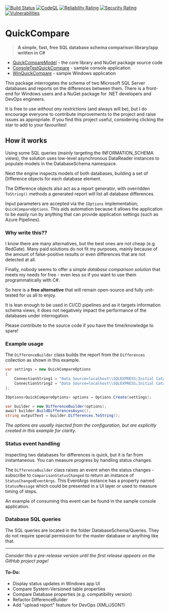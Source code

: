 [![Build Status](https://github.com/Scandal-UK/QuickCompare/workflows/Build%20and%20Test/badge.svg)](https://github.com/Scandal-UK/QuickCompare/actions?query=workflow%3A%22Build%20and%20Test%22)
[![CodeQL](https://github.com/Scandal-UK/QuickCompare/workflows/CodeQL/badge.svg)](https://github.com/Scandal-UK/QuickCompare/actions?query=workflow%3ACodeQL)
[![Reliability Rating](https://sonarcloud.io/api/project_badges/measure?project=Scandal-UK_QuickCompare&metric=reliability_rating)](https://sonarcloud.io/dashboard?id=Scandal-UK_QuickCompare)
[![Security Rating](https://sonarcloud.io/api/project_badges/measure?project=Scandal-UK_QuickCompare&metric=security_rating)](https://sonarcloud.io/dashboard?id=Scandal-UK_QuickCompare)
[![Vulnerabilities](https://sonarcloud.io/api/project_badges/measure?project=Scandal-UK_QuickCompare&metric=vulnerabilities)](https://sonarcloud.io/dashboard?id=Scandal-UK_QuickCompare)
# QuickCompare

> __A simple, fast, free SQL database schema comparison library/app written in C#__

- [QuickCompareModel](/src/QuickCompareModel) - the core library and NuGet package source code
- [ConsoleTestQuickCompare](/src/ConsoleTestQuickCompare) - sample console application
- [WinQuickCompare](/src/WinQuickCompare) - sample Windows application

This package interrogates the schema of two Microsoft SQL Server databases and reports on the differences between them. There is a front-end for Windows users and a NuGet package for .NET developers and DevOps engineers.

It is free to use _without any restrictions_ (and always will be), but I do encourage everyone to contribute improvements to the project and raise issues as appropriate. If you find this project useful, considering clicking the star to add to your favourites!

## How it works

Using some SQL queries (mainly targeting the INFORMATION_SCHEMA views), the solution uses low-level asynchronous DataReader instances to populate models in the DatabaseSchema namespace.

Next the engine inspects models of both databases, building a set of Difference objects for each database element.

The Difference objects also act as a report generator, with overridden `ToString()` methods a generated report will list all database differences.

Input parameters are accepted via the `IOptions` implementation; `QuickCompareOptions`. This aids automation because it allows the application to be easily run by anything that can provide application settings (such as Azure Pipelines).

### Why write this??

I know there are many alternatives, but the best ones are not cheap (e.g. RedGate). Many paid solutions do not fit my purposes, mainly because of the amount of false-positive results or even differences that are not detected at all.

Finally, nobody seems to offer a _simple database comparison solution_ that meets my needs for free - even less so if you want to use them programmatically with C#.

So here is a __free alternative__ that will remain open-source and fully unit-tested for us all to enjoy.

It is lean enough to be used in CI/CD pipelines and as it targets information schema views, it does not negatively impact the performance of the databases under interrogation.

Please contribute to the source code if you have the time/knowledge to spare!

### Example usage

The `DifferenceBuilder` class builds the report from the `Differences` collection as shown in this example.

```C#
var settings = new QuickCompareOptions
{
    ConnectionString1 = "Data Source=localhost\\SQLEXPRESS;Initial Catalog=Northwind1;Integrated Security=True",
    ConnectionString2 = "Data Source=localhost\\SQLEXPRESS;Initial Catalog=Northwind2;Integrated Security=True",
};

IOptions<QuickCompareOptions> options = Options.Create(settings);

var builder = new DifferenceBuilder(options);
await builder.BuildDifferencesAsync();
string outputText = builder.Differences.ToString();
```

_The options are usually injected from the configuration, but are explicitly created in this example for clarity._

### Status event handling

Inspecting two databases for differences is quick, but it is far from instantaneous. You can measure progress by handling status changes.

The `DifferenceBuilder` class raises an event when the status changes - subscribe to `ComparisonStatusChanged` to return an instance of `StatusChangedEventArgs`. This EventArgs instance has a property named `StatusMessage` which could be presented in a UI layer or used to measure timing of steps.

An example of consuming this event can be found in the sample console application.

### Database SQL queries

The SQL queries are located in the folder DatabaseSchema/Queries. They do not require special permission for the master database or anything like that.

---

_Consider this a pre-release version until the first release appears on the GitHub project page!_

#### To-Do:
- Display status updates in Windows app UI
- Compare System-Versioned table properties
- Compare Database properties (e.g. compatibility version)
- Refactor DifferenceBuilder
- Add "upload report" feature for DevOps (XML/JSON?)
